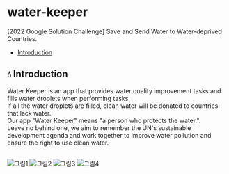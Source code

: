 # water-keeper
[2022 Google Solution Challenge] Save and Send Water to Water-deprived Countries.
* [Introduction](#Introduction)

## :droplet: Introduction
Water Keeper is an app that provides water quality improvement tasks and fills water droplets when performing tasks.  
If all the water droplets are filled, clean water will be donated to countries that lack water.  
Our app "Water Keeper" means "a person who protects the water.".    
Leave no behind one, we aim to remember the UN's sustainable development agenda and work together to improve water pollution and ensure the right to use clean water.

## 
![그림1](https://user-images.githubusercontent.com/33739448/160980209-c4f264ef-909c-436b-b6cc-2f1c3e9c5440.png)
![그림2](https://user-images.githubusercontent.com/33739448/160980215-fb0815cd-127a-48f9-adaf-90e9352bcedf.png)
![그림3](https://user-images.githubusercontent.com/33739448/160980222-1c235e58-688d-43e2-9938-93987ff9acac.png)
![그림4](https://user-images.githubusercontent.com/33739448/160980316-6349a78a-2426-4db6-9348-ddacb9b06545.png)
